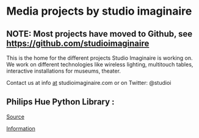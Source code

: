 # Media projects by studio imaginaire #
## NOTE: Most projects have moved to Github, see https://github.com/studioimaginaire ##

This is the home for the different projects Studio Imaginaire is working on.
We work on different technologies like wireless lighting, multitouch tables, interactive installations for museums, theater.

Contact us at info [at](at.md) studioimaginaire.com or on Twitter: @studioi

## Philips Hue Python Library : ##
[Source](https://github.com/studioimaginaire/phue)

[Information](https://github.com/studioimaginaire/phue)
